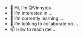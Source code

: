 - 👋 Hi, I’m @Vinnytos
- 👀 I’m interested in ...
- 🌱 I’m currently learning ...
- 💞️ I’m looking to collaborate on ...
- 📫 How to reach me ...

<!---
Vinnytos/Vinnytos is a ✨ special ✨ repository because its `README.md` (this file) appears on your GitHub profile.
You can click the Preview link to take a look at your changes.
--->
